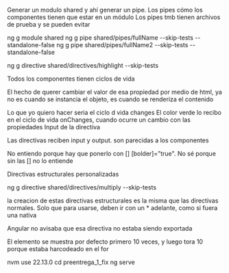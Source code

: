 Generar un modulo shared
y ahí generar un pipe. Los pipes cómo los componentes tienen que estar en un módulo
Los pipes tmb tienen archivos de prueba y se pueden evitar

ng g module shared
ng g pipe shared/pipes/fullName --skip-tests --standalone-false
ng g pipe shared/pipes/fullName2 --skip-tests --standalone-false

ng g directive  shared/directives/highlight --skip-tests 

Todos los componentes tienen ciclos de vida

El hecho de querer cambiar el valor de esa propiedad por medio de html, ya no es cuando se instancia el objeto, es cuando se renderiza el contenido

Lo que yo quiero hacer seria el ciclo d vida changes
El color verde lo recibo en el ciclo de vida onChanges, cuando ocurre un cambio con las propiedades Input de la directiva 

Las directivas reciben input y output. son parecidas a los componentes

No entiendo porque hay que ponerlo con [] [bolder]="true". No sé porque sin las [] no lo entiende 

Directivas estructurales personalizadas

ng g directive shared/directives/multiply --skip-tests

la creacion de estas directivas estructurales es la misma que las directivas normales. Solo que para usarse, deben ir con un * adelante, como si fuera una nativa 

Angular no avisaba que esa directiva no estaba siendo exportada

El elemento se muestra por defecto primero 10 veces, y luego tora 10 porque estaba harcodeado en el for

nvm use  22.13.0
cd preentrega_1_fix
ng serve